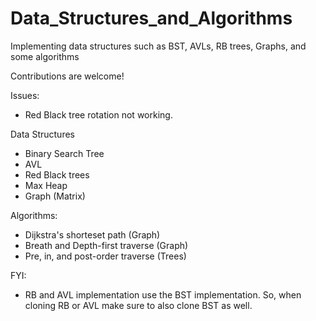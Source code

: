 # Data_Structures_and_Algorithms
Implementing data structures such as BST, AVLs, RB trees, Graphs, and some algorithms

Contributions are welcome!

Issues:
- Red Black tree rotation not working.

Data Structures
- Binary Search Tree
- AVL
- Red Black trees
- Max Heap
- Graph (Matrix)

Algorithms:
- Dijkstra's shorteset path (Graph)
- Breath and Depth-first traverse (Graph)
- Pre, in, and post-order traverse (Trees)

FYI:
- RB and AVL implementation use the BST implementation. So, when cloning RB or AVL make sure to also clone BST as well.

